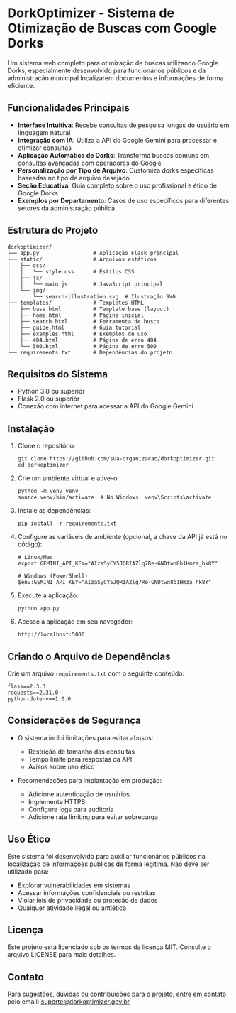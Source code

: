 # DorkOptimizer - Sistema de Otimização de Buscas com Google Dorks

Um sistema web completo para otimização de buscas utilizando Google Dorks, especialmente desenvolvido para funcionários públicos e da administração municipal localizarem documentos e informações de forma eficiente.

## Funcionalidades Principais

- **Interface Intuitiva**: Recebe consultas de pesquisa longas do usuário em linguagem natural
- **Integração com IA**: Utiliza a API do Google Gemini para processar e otimizar consultas
- **Aplicação Automática de Dorks**: Transforma buscas comuns em consultas avançadas com operadores do Google
- **Personalização por Tipo de Arquivo**: Customiza dorks específicas baseadas no tipo de arquivo desejado
- **Seção Educativa**: Guia completo sobre o uso profissional e ético de Google Dorks
- **Exemplos por Departamento**: Casos de uso específicos para diferentes setores da administração pública

## Estrutura do Projeto

```
dorkoptimizer/
├── app.py                 # Aplicação Flask principal
├── static/                # Arquivos estáticos
│   ├── css/
│   │   └── style.css      # Estilos CSS
│   ├── js/
│   │   └── main.js        # JavaScript principal
│   └── img/
│       └── search-illustration.svg  # Ilustração SVG
├── templates/             # Templates HTML
│   ├── base.html          # Template base (layout)
│   ├── home.html          # Página inicial
│   ├── search.html        # Ferramenta de busca
│   ├── guide.html         # Guia tutorial
│   ├── examples.html      # Exemplos de uso
│   ├── 404.html           # Página de erro 404
│   └── 500.html           # Página de erro 500
└── requirements.txt       # Dependências do projeto
```

## Requisitos do Sistema

- Python 3.8 ou superior
- Flask 2.0 ou superior
- Conexão com internet para acessar a API do Google Gemini

## Instalação

1. Clone o repositório:
   ```
   git clone https://github.com/sua-organizacao/dorkoptimizer.git
   cd dorkoptimizer
   ```

2. Crie um ambiente virtual e ative-o:
   ```
   python -m venv venv
   source venv/bin/activate  # No Windows: venv\Scripts\activate
   ```

3. Instale as dependências:
   ```
   pip install -r requirements.txt
   ```

4. Configure as variáveis de ambiente (opcional, a chave da API já está no código):
   ```
   # Linux/Mac
   export GEMINI_API_KEY="AIzaSyCY5JQRIAZlq7Re-GNDtwn8b1Hmza_hk8Y"
   
   # Windows (PowerShell)
   $env:GEMINI_API_KEY="AIzaSyCY5JQRIAZlq7Re-GNDtwn8b1Hmza_hk8Y"
   ```

5. Execute a aplicação:
   ```
   python app.py
   ```

6. Acesse a aplicação em seu navegador:
   ```
   http://localhost:5000
   ```

## Criando o Arquivo de Dependências

Crie um arquivo `requirements.txt` com o seguinte conteúdo:

```
flask==2.3.3
requests==2.31.0
python-dotenv==1.0.0
```

## Considerações de Segurança

- O sistema inclui limitações para evitar abusos:
  - Restrição de tamanho das consultas
  - Tempo limite para respostas da API
  - Avisos sobre uso ético
  
- Recomendações para implantação em produção:
  - Adicione autenticação de usuários
  - Implemente HTTPS
  - Configure logs para auditoria
  - Adicione rate limiting para evitar sobrecarga

## Uso Ético

Este sistema foi desenvolvido para auxiliar funcionários públicos na localização de informações públicas de forma legítima. Não deve ser utilizado para:

- Explorar vulnerabilidades em sistemas
- Acessar informações confidenciais ou restritas
- Violar leis de privacidade ou proteção de dados
- Qualquer atividade ilegal ou antiética

## Licença

Este projeto está licenciado sob os termos da licença MIT. Consulte o arquivo LICENSE para mais detalhes.

## Contato

Para sugestões, dúvidas ou contribuições para o projeto, entre em contato pelo email: suporte@dorkoptimizer.gov.br